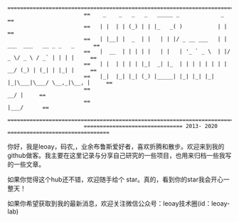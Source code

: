 
```
                        ===========================================================================
                        ==    _    _   _   _   _____ _             _                             ==
                        ==   | |  | | (_) | | |_   _( )           | |                            ==
                        ==   | |__| |  _  | |   | | |/ _ __ ___   | | ___  ___   __ _ _   _      ==
                        ==   |  __  | | | | |   | |   | '_ ` _ \  | |/ _ \/ _ \ / _` | | | |     ==
                        ==   | |  | | | | |_|  _| |_  | | | | | | | |  __/ (_) | (_| | |_| |     ==
                        ==   |_|  |_| |_| (_) |_____| |_| |_| |_| |_|\___|\___/ \__,_|\__, |     ==
                        ==                                                             __/ |     ==
                        ==                                                            |___/      ==
                        ===========================================================================
                        =============================== 2013- 2020 ================================
```

你好，我是leoay，码农,，业余布鲁斯爱好者，喜欢折腾和散步。欢迎来到我的github做客。我主要在这里记录与分享自己研究的一些项目，也用来归档一些我写的一些文章。

如果你觉得这个hub还不错，欢迎随手给个 star。真的，看到你的star我会开心一整天！

如果你希望获取到我的最新消息，欢迎关注微信公众号：leoay技术圈(id：leoay-lab)

[](http://leoay.xyz:8085/static/siteImgAssert/leoay_labgh.jpg)


<!-- 我会在这里分享以下几个方面的内容：
1. 算法
2. 编程Go, PHP, C/C++
3. uboot以及linux内核
4. React -->



<!-- 
Todo:
### 教程

### 计算机科学基础系列文章

### 项目
1. 一个Go静态博客项目，类似于Hugo
2.  -->
